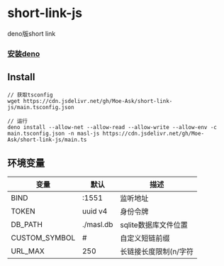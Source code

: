 # short-link-js
deno版short link

### [安装deno](https://deno.land/manual/getting_started/installation)

## Install
```shell script
// 获取tsconfig
wget https://cdn.jsdelivr.net/gh/Moe-Ask/short-link-js/main.tsconfig.json

// 运行
deno install --allow-net --allow-read --allow-write --allow-env -c main.tsconfig.json -n masl-js https://cdn.jsdelivr.net/gh/Moe-Ask/short-link-js/main.ts
```
## 环境变量

| 变量 | 默认 | 描述 |
|---|---|---|
| BIND | :1551 | 监听地址 |
| TOKEN | uuid v4| 身份令牌 |
| DB_PATH | ./masl.db | sqlite数据库文件位置 |
| CUSTOM_SYMBOL | # | 自定义短链前缀 |
| URL_MAX | 250 | 长链接长度限制(n/字符 |